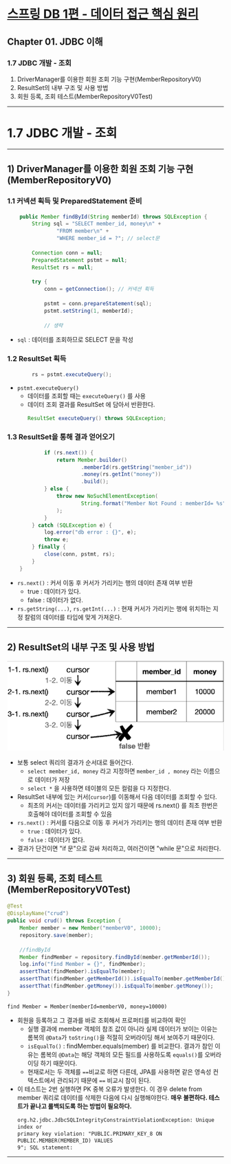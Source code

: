 # <a href = "../README.md" target="_blank">스프링 DB 1편 - 데이터 접근 핵심 원리</a>

## Chapter 01. JDBC 이해

### 1.7 JDBC 개발 - 조회
1) DriverManager를 이용한 회원 조회 기능 구현(MemberRepositoryV0)
2) ResultSet의 내부 구조 및 사용 방법
3) 회원 등록, 조회 테스트(MemberRepositoryV0Test)
---

# 1.7 JDBC 개발 - 조회

---

## 1) DriverManager를 이용한 회원 조회 기능 구현(MemberRepositoryV0)

### 1.1 커넥션 획득 및 PreparedStatement 준비
```java
    public Member findById(String memberId) throws SQLException {
        String sql = "SELECT member_id, money\n" +
                "FROM member\n" +
                "WHERE member_id = ?"; // select문

        Connection conn = null;
        PreparedStatement pstmt = null;
        ResultSet rs = null;

        try {
            conn = getConnection(); // 커넥션 획득
        
            pstmt = conn.prepareStatement(sql);
            pstmt.setString(1, memberId);
            
            // 생략
```
- `sql` : 데이터를 조회하므로 SELECT 문을 작성

### 1.2 ResultSet 획득
```java
        rs = pstmt.executeQuery();
```
- `pstmt.executeQuery()`
  - 데이터를 조회할 때는 `executeQuery()` 를 사용
  - 데이터 조회 결과를 ResultSet 에 담아서 반환한다.
    ```java
    ResultSet executeQuery() throws SQLException;
    ```

### 1.3 ResultSet을 통해 결과 얻어오기
```java
            if (rs.next()) {
                return Member.builder()
                        .memberId(rs.getString("member_id"))
                        .money(rs.getInt("money"))
                        .build();
            } else {
                throw new NoSuchElementException(
                        String.format("Member Not Found : memberId= %s", memberId)
                );
            }
        } catch (SQLException e) {
            log.error("db error : {}", e);
            throw e;
        } finally {
            close(conn, pstmt, rs);
        }
    }
```

- `rs.next()` : 커서 이동 후 커서가 가리키는 행의 데이터 존재 여부 반환
  - true : 데이터가 있다.
  - false : 데이터가 없다.
- `rs.getString(...)`, `rs.getInt(...)` : 현재 커서가 가리키는 행에 위치하는 지정 칼럼의 데이터를 타입에 맞게 가져온다.

---

## 2) ResultSet의 내부 구조 및 사용 방법

![result_set_cursor](img/result_set_cursor.png)
- 보통 select 쿼리의 결과가 순서대로 들어간다.
    - `select member_id, money` 라고 지정하면 `member_id , money` 라는 이름으로 데이터가 저장
    - `select *` 을 사용하면 테이블의 모든 컬럼을 다 지정한다.
- ResultSet 내부에 있는 커서(`cursor`)를 이동해서 다음 데이터를 조회할 수 있다.
  - 최초의 커서는 데이터를 가리키고 있지 않기 때문에 rs.next() 를 최초 한번은 호출해야 데이터를 조회할 수 있음
- `rs.next()` : 커서를 다음으로 이동 후 커서가 가리키는 행의 데이터 존재 여부 반환
  - `true` : 데이터가 있다.
  - `false` : 데이터가 없다.
- 결과가 단건이면 "if 문"으로 감싸 처리하고, 여러건이면 "while 문"으로 처리한다.

---

## 3) 회원 등록, 조회 테스트(MemberRepositoryV0Test)
```java
@Test
@DisplayName("crud")
public void crud() throws Exception {
    Member member = new Member("memberV0", 10000);
    repository.save(member);

    //findById
    Member findMember = repository.findById(member.getMemberId());
    log.info("find Member = {}", findMember);
    assertThat(findMember).isEqualTo(member);
    assertThat(findMember.getMemberId()).isEqualTo(member.getMemberId());
    assertThat(findMember.getMoney()).isEqualTo(member.getMoney());
}
```
```
find Member = Member(memberId=memberV0, money=10000)
```
- 회원을 등록하고 그 결과를 바로 조회해서 프로퍼티를 비교하여 확인
  - 실행 결과에 member 객체의 참조 값이 아니라 실제 데이터가 보이는 이유는 롬복의 `@Data`가 `toString()`을 적절히 오버라이딩 해서 보여주기 때문이다.
  - `isEqualTo()` : findMember.equals(member) 를 비교한다. 결과가 참인 이유는 롬복의 `@Data`는 해당 객체의 모든 필드를 사용하도록 `equals()`를 오버라이딩 하기 때문이다.
  - 현재로서는 두 객체를 `==`비교로 하면 다른데, JPA를 사용하면 같은 영속성 컨텍스트에서 관리되기 때문에 `==` 비교시 참이 된다.
- 이 테스트는 2번 실행하면 PK 중복 오류가 발생한다. 이 경우 delete from member 쿼리로 데이터를 삭제한 다음에 다시 실행해야한다. **매우 불편하다. 테스트가 끝나고 롤백되도록 하는 방법이 필요하다.**
  ```
  org.h2.jdbc.JdbcSQLIntegrityConstraintViolationException: Unique index or
  primary key violation: "PUBLIC.PRIMARY_KEY_8 ON PUBLIC.MEMBER(MEMBER_ID) VALUES
  9"; SQL statement:
  ```

---
